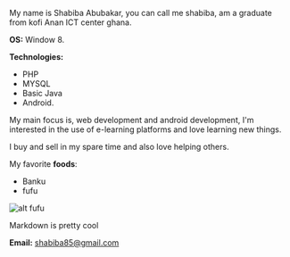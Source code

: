 My name is Shabiba Abubakar, you can call me shabiba, am a graduate from kofi Anan ICT center ghana.
  
**OS:**  Window 8.
  
**Technologies:**
 
- PHP 
- MYSQL
- Basic Java
- Android.

My main focus is, web development and android development, I'm interested in the use of e-learning platforms and love learning new things.
  
I buy and sell in my spare time and also love helping others.

My favorite **foods**:

- Banku
- fufu

![alt fufu](http://cdn.ghanaweb.com/imagelib/pics/89598063.jpg "african food")

Markdown is pretty cool
  
**Email:** shabiba85@gmail.com
